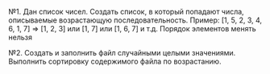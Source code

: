 №1.	Дан список чисел. Создать список, в который попадают числа, описываемые возрастающую последовательность. 
Пример: [1, 5, 2, 3, 4, 6, 1, 7] => [1, 2, 3] или [1, 7] или [1, 6, 7] и т.д. Порядок элементов менять нельзя

№2. Создать и заполнить файл случайными целыми значениями. Выполнить сортировку содержимого файла по возрастанию.
